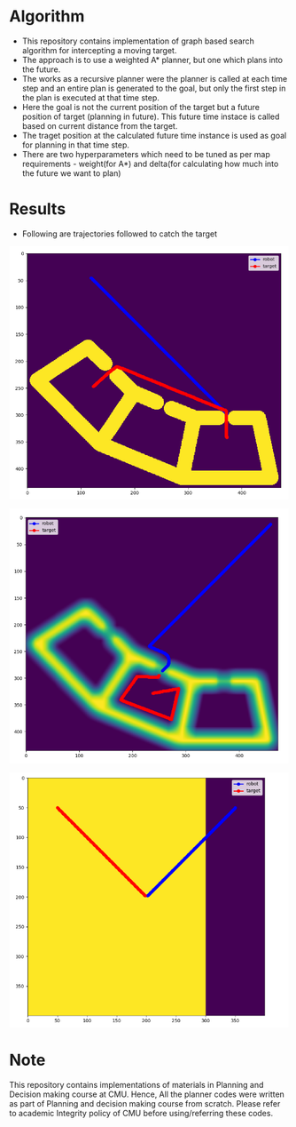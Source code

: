# Algorithm
* This repository contains implementation of graph based search algorithm for intercepting a moving target.
* The approach is to use a weighted A* planner, but one which plans into the future.
* The works as a recursive planner were the planner is called at each time step and an entire plan is generated to the goal, but only the first step in the plan is executed at that time step.
* Here the goal is not the current position of the target but a future position of target (planning in future). This future time instace is called based on current distance from the target.
* The traget position at the calculated future time instance is used as goal for planning in that time step.
* There are two hyperparameters which need to be tuned as per map requirements - weight(for A*) and delta(for calculating how much into the future we want to plan)

# Results
* Following are trajectories followed to catch the target

![image](./images/map3.png)

![image](./images/map4.png)

![image](./images/map7.png)




# Note
This repository contains implementations of materials in Planning and Decision making course at CMU. 
Hence, All the planner codes were written as part of Planning and decision making course from scratch. Please refer to academic Integrity policy of CMU before using/referring these codes.

